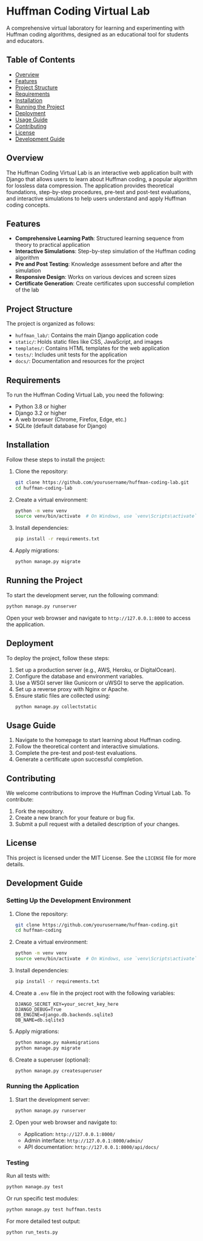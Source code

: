 # Huffman Coding Virtual Lab

A comprehensive virtual laboratory for learning and experimenting with Huffman coding algorithms, designed as an educational tool for students and educators.

## Table of Contents

- [Overview](#overview)
- [Features](#features)
- [Project Structure](#project-structure)
- [Requirements](#requirements)
- [Installation](#installation)
- [Running the Project](#running-the-project)
- [Deployment](#deployment)
- [Usage Guide](#usage-guide)
- [Contributing](#contributing)
- [License](#license)
- [Development Guide](#development-guide)

## Overview

The Huffman Coding Virtual Lab is an interactive web application built with Django that allows users to learn about Huffman coding, a popular algorithm for lossless data compression. The application provides theoretical foundations, step-by-step procedures, pre-test and post-test evaluations, and interactive simulations to help users understand and apply Huffman coding concepts.

## Features

- **Comprehensive Learning Path**: Structured learning sequence from theory to practical application
- **Interactive Simulations**: Step-by-step simulation of the Huffman coding algorithm
- **Pre and Post Testing**: Knowledge assessment before and after the simulation
- **Responsive Design**: Works on various devices and screen sizes
- **Certificate Generation**: Create certificates upon successful completion of the lab

## Project Structure

The project is organized as follows:

- `huffman_lab/`: Contains the main Django application code
- `static/`: Holds static files like CSS, JavaScript, and images
- `templates/`: Contains HTML templates for the web application
- `tests/`: Includes unit tests for the application
- `docs/`: Documentation and resources for the project

## Requirements

To run the Huffman Coding Virtual Lab, you need the following:

- Python 3.8 or higher
- Django 3.2 or higher
- A web browser (Chrome, Firefox, Edge, etc.)
- SQLite (default database for Django)

## Installation

Follow these steps to install the project:

1. Clone the repository:
   ```bash
   git clone https://github.com/yourusername/huffman-coding-lab.git
   cd huffman-coding-lab
   ```

2. Create a virtual environment:
   ```bash
   python -m venv venv
   source venv/bin/activate  # On Windows, use `venv\Scripts\activate`
   ```

3. Install dependencies:
   ```bash
   pip install -r requirements.txt
   ```

4. Apply migrations:
   ```bash
   python manage.py migrate
   ```

## Running the Project

To start the development server, run the following command:

```bash
python manage.py runserver
```

Open your web browser and navigate to `http://127.0.0.1:8000` to access the application.

## Deployment

To deploy the project, follow these steps:

1. Set up a production server (e.g., AWS, Heroku, or DigitalOcean).
2. Configure the database and environment variables.
3. Use a WSGI server like Gunicorn or uWSGI to serve the application.
4. Set up a reverse proxy with Nginx or Apache.
5. Ensure static files are collected using:
   ```bash
   python manage.py collectstatic
   ```

## Usage Guide

1. Navigate to the homepage to start learning about Huffman coding.
2. Follow the theoretical content and interactive simulations.
3. Complete the pre-test and post-test evaluations.
4. Generate a certificate upon successful completion.

## Contributing

We welcome contributions to improve the Huffman Coding Virtual Lab. To contribute:

1. Fork the repository.
2. Create a new branch for your feature or bug fix.
3. Submit a pull request with a detailed description of your changes.

## License

This project is licensed under the MIT License. See the `LICENSE` file for more details.

## Development Guide

### Setting Up the Development Environment

1. Clone the repository:
   ```bash
   git clone https://github.com/yourusername/huffman-coding.git
   cd huffman-coding
   ```

2. Create a virtual environment:
   ```bash
   python -m venv venv
   source venv/bin/activate  # On Windows, use `venv\Scripts\activate`
   ```

3. Install dependencies:
   ```bash
   pip install -r requirements.txt
   ```

4. Create a `.env` file in the project root with the following variables:
   ```
   DJANGO_SECRET_KEY=your_secret_key_here
   DJANGO_DEBUG=True
   DB_ENGINE=django.db.backends.sqlite3
   DB_NAME=db.sqlite3
   ```

5. Apply migrations:
   ```bash
   python manage.py makemigrations
   python manage.py migrate
   ```

6. Create a superuser (optional):
   ```bash
   python manage.py createsuperuser
   ```

### Running the Application

1. Start the development server:
   ```bash
   python manage.py runserver
   ```

2. Open your web browser and navigate to:
   - Application: `http://127.0.0.1:8000/`
   - Admin interface: `http://127.0.0.1:8000/admin/`
   - API documentation: `http://127.0.0.1:8000/api/docs/`

### Testing

Run all tests with:

```bash
python manage.py test
```

Or run specific test modules:

```bash
python manage.py test huffman.tests
```

For more detailed test output:

```bash
python run_tests.py
```


